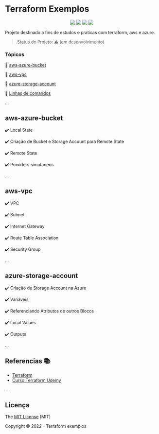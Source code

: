 <h1>Terraform Exemplos</h1> 

<p align="center">
  <img src="https://img.shields.io/static/v1?label=terraform&message=IaaS&color=blueviolet&style=for-the-badge&logo=Terraform"/>
  <img src="https://img.shields.io/static/v1?label=HCL&message=100%&color=lightgrey&style=for-the-badge&logo=HCL"/>  
  <img src="https://img.shields.io/static/v1?label=Provider&message=AWS&color=orange&style=for-the-badge&logo=Amazon"/>  
  <img src="https://img.shields.io/static/v1?label=Provider&message=AZURE&color=blue&style=for-the-badge&logo=Microsoft"/>
</p>


<p align="justify">
  Projeto destinado a fins de estudos e praticas com terraform, aws e azure. 
</p>

> Status do Projeto: :warning: (em desenvolvimento)

### Tópicos 

:small_blue_diamond: [aws-azure-bucket](#aws-azure-bucket)

:small_blue_diamond: [aws-vpc](#aws-vpc)

:small_blue_diamond: [azure-storage-account](#azure-storage-account)

:small_blue_diamond: [Linhas de comandos](#funcionalidades)


... 


## aws-azure-bucket

:heavy_check_mark: Local State

:heavy_check_mark: Criação de Bucket e Storage Account para Remote State

:heavy_check_mark: Remote State

:heavy_check_mark: Providers simutaneos

... 

## aws-vpc

:heavy_check_mark: VPC

:heavy_check_mark: Subnet  

:heavy_check_mark: Internet Gateway  

:heavy_check_mark: Route Table Association

:heavy_check_mark: Security Group

... 

## azure-storage-account

:heavy_check_mark: Criação de Storage Account na Azure

:heavy_check_mark: Variáveis

:heavy_check_mark: Referenciando Atributos de outros Blocos 

:heavy_check_mark: Local Values

:heavy_check_mark: Outputs

... 

## Referencias :books:

- [Terraform](https://www.terraform.io/)
- [Curso Terraform Udemy](https://www.udemy.com/course/terraform-do-basico-ao-avancado/)

...

## Licença 

The [MIT License]() (MIT)

Copyright :copyright: 2022 - Terraform exemplos